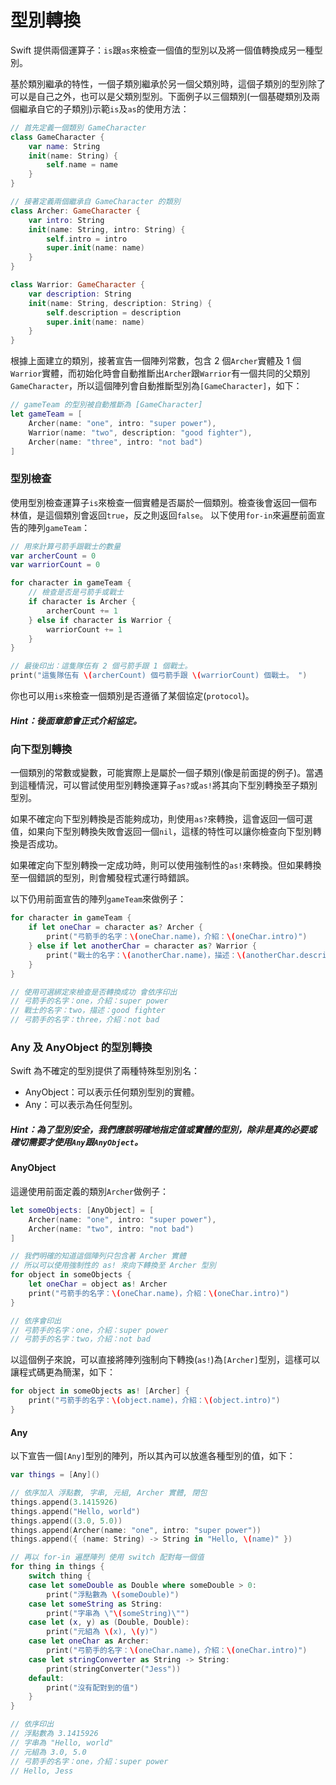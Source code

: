 # 型別轉換

Swift 提供兩個運算子：`is`跟`as`來檢查一個值的型別以及將一個值轉換成另一種型別。

基於類別繼承的特性，一個子類別繼承於另一個父類別時，這個子類別的型別除了可以是自己之外，也可以是父類別型別。下面例子以三個類別(一個基礎類別及兩個繼承自它的子類別)示範`is`及`as`的使用方法：

```swift
// 首先定義一個類別 GameCharacter
class GameCharacter {
    var name: String
    init(name: String) {
        self.name = name
    }
}

// 接著定義兩個繼承自 GameCharacter 的類別
class Archer: GameCharacter {
    var intro: String
    init(name: String, intro: String) {
        self.intro = intro
        super.init(name: name)
    }
}

class Warrior: GameCharacter {
    var description: String
    init(name: String, description: String) {
        self.description = description
        super.init(name: name)
    }
}

```

根據上面建立的類別，接著宣告一個陣列常數，包含 2 個`Archer`實體及 1 個`Warrior`實體，而初始化時會自動推斷出`Archer`跟`Warrior`有一個共同的父類別`GameCharacter`，所以這個陣列會自動推斷型別為`[GameCharacter]`，如下：

```swift
// gameTeam 的型別被自動推斷為 [GameCharacter]
let gameTeam = [
    Archer(name: "one", intro: "super power"),
    Warrior(name: "two", description: "good fighter"),
    Archer(name: "three", intro: "not bad")
]

```


### 型別檢查

使用型別檢查運算子`is`來檢查一個實體是否屬於一個類別。檢查後會返回一個布林值，是這個類別會返回`true`，反之則返回`false`。
以下使用`for-in`來遍歷前面宣告的陣列`gameTeam`：

```swift
// 用來計算弓箭手跟戰士的數量
var archerCount = 0
var warriorCount = 0

for character in gameTeam {
    // 檢查是否是弓箭手或戰士
    if character is Archer {
        archerCount += 1
    } else if character is Warrior {
        warriorCount += 1
    }
}

// 最後印出：這隻隊伍有 2 個弓箭手跟 1 個戰士。
print("這隻隊伍有 \(archerCount) 個弓箭手跟 \(warriorCount) 個戰士。 ")

```

你也可以用`is`來檢查一個類別是否遵循了某個協定(`protocol`)。

##### Hint：後面章節會正式介紹協定。


### 向下型別轉換

一個類別的常數或變數，可能實際上是屬於一個子類別(像是前面提的例子)。當遇到這種情況，可以嘗試使用型別轉換運算子`as?`或`as!`將其向下型別轉換至子類別型別。

如果不確定向下型別轉換是否能夠成功，則使用`as?`來轉換，這會返回一個可選值，如果向下型別轉換失敗會返回一個`nil`，這樣的特性可以讓你檢查向下型別轉換是否成功。

如果確定向下型別轉換一定成功時，則可以使用強制性的`as!`來轉換。但如果轉換至一個錯誤的型別，則會觸發程式運行時錯誤。

以下仍用前面宣告的陣列`gameTeam`來做例子：

```swift
for character in gameTeam {
    if let oneChar = character as? Archer {
        print("弓箭手的名字：\(oneChar.name)，介紹：\(oneChar.intro)")
    } else if let anotherChar = character as? Warrior {
        print("戰士的名字：\(anotherChar.name)，描述：\(anotherChar.description)")
    }
}

// 使用可選綁定來檢查是否轉換成功 會依序印出
// 弓箭手的名字：one，介紹：super power
// 戰士的名字：two，描述：good fighter
// 弓箭手的名字：three，介紹：not bad

```


### Any 及 AnyObject 的型別轉換

Swift 為不確定的型別提供了兩種特殊型別別名：

- AnyObject：可以表示任何類別型別的實體。
- Any：可以表示為任何型別。

##### Hint：為了型別安全，我們應該明確地指定值或實體的型別，除非是真的必要或確切需要才使用`Any`跟`AnyObject`。

#### AnyObject

這邊使用前面定義的類別`Archer`做例子：

```swift
let someObjects: [AnyObject] = [
    Archer(name: "one", intro: "super power"),
    Archer(name: "two", intro: "not bad")
]

// 我們明確的知道這個陣列只包含著 Archer 實體
// 所以可以使用強制性的 as! 來向下轉換至 Archer 型別
for object in someObjects {
    let oneChar = object as! Archer
    print("弓箭手的名字：\(oneChar.name)，介紹：\(oneChar.intro)")
}

// 依序會印出
// 弓箭手的名字：one，介紹：super power
// 弓箭手的名字：two，介紹：not bad

```

以這個例子來說，可以直接將陣列強制向下轉換(`as!`)為`[Archer]`型別，這樣可以讓程式碼更為簡潔，如下：

```swift
for object in someObjects as! [Archer] {
    print("弓箭手的名字：\(object.name)，介紹：\(object.intro)")
}

```

#### Any

以下宣告一個`[Any]`型別的陣列，所以其內可以放進各種型別的值，如下：

```swift
var things = [Any]()

// 依序加入 浮點數, 字串, 元組, Archer 實體, 閉包
things.append(3.1415926)
things.append("Hello, world")
things.append((3.0, 5.0))
things.append(Archer(name: "one", intro: "super power"))
things.append({ (name: String) -> String in "Hello, \(name)" })

// 再以 for-in 遍歷陣列 使用 switch 配對每一個值
for thing in things {
    switch thing {
    case let someDouble as Double where someDouble > 0:
        print("浮點數為 \(someDouble)")
    case let someString as String:
        print("字串為 \"\(someString)\"")
    case let (x, y) as (Double, Double):
        print("元組為 \(x), \(y)")
    case let oneChar as Archer:
        print("弓箭手的名字：\(oneChar.name)，介紹：\(oneChar.intro)")
    case let stringConverter as String -> String:
        print(stringConverter("Jess"))
    default:
        print("沒有配對到的值")
    }
}

// 依序印出
// 浮點數為 3.1415926
// 字串為 "Hello, world"
// 元組為 3.0, 5.0
// 弓箭手的名字：one，介紹：super power
// Hello, Jess

```

